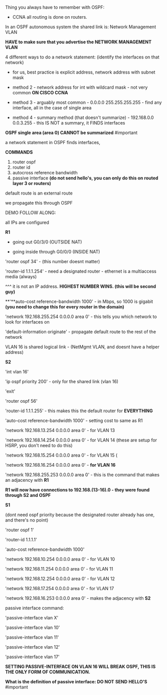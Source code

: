 Thing you always have to remember with OSPF:

- CCNA all routing is done on routers.

  

In an OSPF autonomous system the shared link is: Network Management VLAN

  

**HAVE to make sure that you advertise the NETWORK MANAGEMENT VLAN**

  

4 different ways to do a network statement: (identify the interfaces on that network)

- for us, best practice is explicit address, network address with subnet mask

  

- method 2 - network address for int with wildcard mask - not very common **ON CISCO CCNA**

  

- method 3 - arguably most common - 0.0.0.0 255.255.255.255 - find any interface, all in the case of single area

  

- method 4 - summary method (that doesn't summarize) - 192.168.0.0 0.0.3.255 - this IS NOT a summary, it FINDS interfaces

  

**OSPF single area (area 0) CANNOT be summarized** #important

  

a network statement in OSPF finds interfaces,

  

**COMMANDS**

1. router ospf
2. router id
3. autocross reference bandwidth
4. passive interface **(do not send hello's, you can only do this on routed layer 3 or routers)**

  

default route is an external route

we propagate this through OSPF

  
  

DEMO FOLLOW ALONG:

all IPs are configured

  

**R1**

- going out G0/3/0 (OUTSIDE NAT)

- going inside through G0/0/0 (INSIDE NAT)

  

'router ospf 34' - (this number doesnt matter)

'router-id 1.1.1.254' - need a designated router - ethernet is a multiaccess media (always)

^^^ it is not an IP address. **HIGHEST NUMBER WINS. (this will be second guy)**

**'**auto-cost reference-bandwidth 1000' - in Mbps, so 1000 is gigabit **(you need to change this for every router in the domain)**

'network 192.168.255.254 0.0.0.0 area 0' - this tells you which network to look for interfaces on

'default-information originate' - propagate default route to the rest of the network

  

VLAN 16 is shared logical link - (NetMgmt VLAN, and doesnt have a helper address)

  

**S2**

'int vlan 16'

'ip ospf priority 200' - only for the shared link (vlan 16)

'exit'

'router ospf 56'

'router-id 1.1.1.255' - this makes this the default router for **EVERYTHING**

'auto-cost reference-bandwidth 1000' - setting cost to same as R1

'network 192.168.13.254 0.0.0.0 area 0' - for VLAN 13

'network 192.168.14.254 0.0.0.0 area 0' - for VLAN 14 (these are setup for HSRP, you don't need to do this)

'network 192.168.15.254 0.0.0.0 area 0' - for VLAN 15 (

'network 192.168.16.254 0.0.0.0 area 0' - **for VLAN 16**

'network 192.168.255.253 0.0.0.0 area 0' - this is the command that makes an adjacency with **R1**

  
  

**R1 will now have connections to 192.168.(13-16).0 - they were found through S2 and OSPF**

  
  

**S1**

(dont need ospf priority because the designated router already has one, and there's no point)

'router ospf 1'

'router-id 1.1.1.1'

'auto-cost reference-bandwidth 1000'

'network 192.168.10.254 0.0.0.0 area 0' - for VLAN 10

'network 192.168.11.254 0.0.0.0 area 0' - for VLAN 11

'network 192.168.12.254 0.0.0.0 area 0' - for VLAN 12

'network 192.168.17.254 0.0.0.0 area 0' - for VLAN 17

'network 192.168.16.253 0.0.0.0 area 0' - makes the adjacency with **S2**

  

passive interface command:

'passive-interface vlan X'

'passive-interface vlan 10'

'passive-interface vlan 11'

'passive-interface vlan 12'

'passive-interface vlan 17'

**SETTING PASSIVE-INTERFACE ON VLAN 16 WILL BREAK OSPF, THIS IS THE ONLY FORM OF COMMUNICATION.**

  

**What is the definition of passive interface: DO NOT** **SEND** **HELLO'S** #important